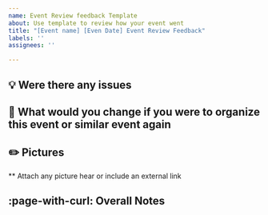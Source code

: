 ```yaml
---
name: Event Review feedback Template
about: Use template to review how your event went
title: "[Event name] [Even Date] Event Review Feedback"
labels: ''
assignees: ''

---
```


## :bulb: Were there any issues

## :hammer: What would you change if you were to organize this event or similar event again

## :pencil2: Pictures
** Attach any picture hear or include an external link

## :page-with-curl: Overall Notes
